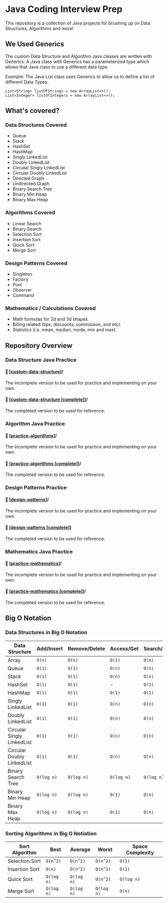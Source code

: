 # Java Coding Interview Prep
This repository is a collection of Java projects for brushing up on Data Structures, Algorithms and more!

## We Used Generics
The custom Data Structure and Algorithm Java classes are written with Generics. 
A Java class with Generics has a parameterized type which allows that Java class to use a different data type. 

Example: The Java List class uses Generics to allow us to define a list of different Data Types. 
```Java:
List<String> listOfStrings = new ArrayList<>();
List<Integer> listOfIntegers = new ArrayList<>();
```

## What's covered?
### Data Structures Covered
- Queue
- Stack 
- HashSet
- HashMap
- Singly LinkedList
- Doubly LinkedList
- Circular Singly LinkedList
- Circular Doubly LinkedList
- Directed Graph
- Undirected Graph
- Binary Search Tree
- Binary Min Heap
- Binary Max Heap

### Algorithms Covered
- Linear Search 
- Binary Search
- Selection Sort
- Insertion Sort
- Quick Sort
- Merge Sort

### Design Patterns Covered
- Singleton
- Factory
- Pool
- Observer
- Command

### Mathematics / Calculations Covered
- Math formulas for 2d and 3d shapes.  
- Billing related (tips, discounts, commission, and etc).  
- Statistics (i.e. mean, median, mode, min and max).  

## Repository Overview
### Data Structure Java Practice
#### 🎯 \[[custom-data-structure](https://github.com/yuelchen/java-interview-prep/tree/main/custom-data-structure)\]/  
The incomplete version to be used for practice and implementing on your own.  
#### 🎯 \[[custom-data-structure \[complete\]](https://github.com/yuelchen/java-interview-prep/tree/main/custom-data-structure%20%5Bcomplete%5D)\]/  
The completed version to be used for reference.  

### Algorithm Java Practice
#### 🎯 \[[practice-algorithms](https://github.com/yuelchen/java-interview-prep/tree/main/practice-algorithms)\]/  
The incomplete version to be used for practice and implementing on your own.  
#### 🎯 \[[practice-algorithms \[complete\]](https://github.com/yuelchen/java-interview-prep/tree/main/practice-algorithms%20%5Bcomplete%5D)\]/  
The completed version to be used for reference.  

### Design Patterns Practice  
#### 🎯 \[[design-patterns](https://github.com/yuelchen/java-coding-interview/tree/main/design-patterns)\]/
The incomplete version to be used for practice and implementing on your own. 
#### 🎯 \[[design-patterns \[complete\]](https://github.com/yuelchen/java-coding-interview/tree/main/design-patterns%20%5Bcomplete%5D)\]
The completed version to be used for reference.  

### Mathematics Java Practice
#### 🎯 \[[practice-mathematics](https://github.com/yuelchen/java-interview-prep/tree/main/practice-mathematics)\]/  
The incomplete version to be used for practice and implementing on your own.  
#### 🎯 \[[practice-mathematics \[complete\]](https://github.com/yuelchen/java-interview-prep/tree/main/practice-mathematics%20%5Bcomplete%5D)\]/  
The completed version to be used for reference.  

## Big O Notation
### Data Structures in Big O Notation
| Data Structure | Add/Insert | Remove/Delete | Access/Get | Search/Contains | Space Complexity |
| --- | --- | --- | --- | --- | --- |
| Array | ```O(n)``` | ```O(n)``` | ```O(1)``` | ```O(n)``` | ```O(n)``` |
| Queue | ```O(1)``` | ```O(1)``` | ```O(n)``` | ```O(n)``` | ```O(n)``` |
| Stack | ```O(1)``` | ```O(1)``` | ```O(n)``` | ```O(n)``` | ```O(n)``` |
| HashSet | ```O(1)``` | ```O(1)``` | - | ```O(1)``` | ```O(n)``` |
| HashMap | ```O(1)``` | ```O(1)``` | ```O(1)``` | ```O(1)``` | ```O(n)``` |
| Singly LinkedList | ```O(1)``` | ```O(1)``` | ```O(n)``` | ```O(n)``` | ```O(n)``` |
| Doubly LinkedList | ```O(1)``` | ```O(1)``` | ```O(n)``` | ```O(n)``` | ```O(n)``` |
| Circular Singly LinkedList | ```O(1)``` | ```O(1)``` | ```O(n)``` | ```O(n)``` | ```O(n)``` |
| Circular Doubly LinkedList | ```O(1)``` | ```O(1)``` | ```O(n)``` | ```O(n)``` | ```O(n)``` |
| Binary Search Tree | ```O(log n)``` | ```O(log n)``` | ```O(log n)``` | ```O(log n)``` | ```O(n)``` |
| Binary Min Heap | ```O(log n)``` | ```O(log n)``` | ```O(1)``` | ```O(n)``` | ```O(n)``` |
| Binary Max Heap | ```O(log n)``` | ```O(log n)``` | ```O(1)``` | ```O(n)``` | ```O(n)``` |

### Sorting Algorithms in Big O Notiation
| Sort Algorithm | Best | Average | Worst | Space Complexity |
| --- | --- | --- | --- | --- |
| Selection Sort | ```O(n^2)``` | ```O(n^2)``` | ```O(n^2)``` | ```O(1)``` |
| Insertion Sort | ```O(n)``` | ```O(n^2)``` | ```O(n^2)``` | ```O(1)``` |
| Quick Sort | ```O(log n)``` | ```O(log n)``` | ```O(n^2)``` | ```O(log n)``` |
| Merge Sort | ```O(log n)``` | ```O(log n)``` | ```O(log n)``` | ```O(n)``` |
